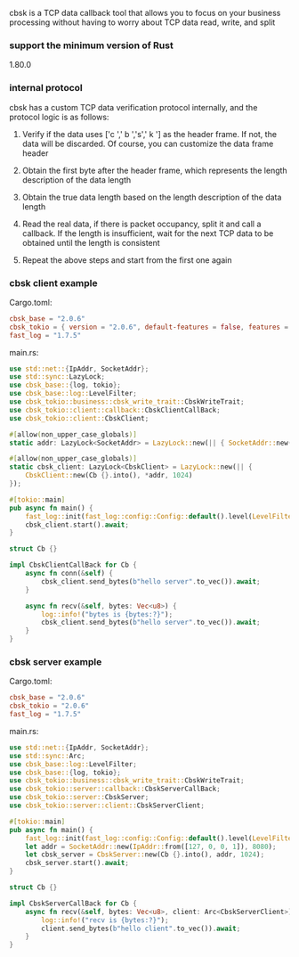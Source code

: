 cbsk is a TCP data callback tool that allows you to focus on your business processing without having to worry about TCP
data read, write, and split

### support the minimum version of Rust

1.80.0

### internal protocol

cbsk has a custom TCP data verification protocol internally, and the protocol logic is as follows:

1. Verify if the data uses ['c ',' b ','s',' k '] as the header frame. If not, the data will be discarded. Of course,
   you can customize the data frame header

2. Obtain the first byte after the header frame, which represents the length description of the data length

3. Obtain the true data length based on the length description of the data length

4. Read the real data, if there is packet occupancy, split it and call a callback. If the length is insufficient, wait
   for the next TCP data to be obtained until the length is consistent

5. Repeat the above steps and start from the first one again

### cbsk client example

Cargo.toml:

```toml
cbsk_base = "2.0.6"
cbsk_tokio = { version = "2.0.6", default-features = false, features = ["client"] }
fast_log = "1.7.5"
```

main.rs:

```rust
use std::net::{IpAddr, SocketAddr};
use std::sync::LazyLock;
use cbsk_base::{log, tokio};
use cbsk_base::log::LevelFilter;
use cbsk_tokio::business::cbsk_write_trait::CbskWriteTrait;
use cbsk_tokio::client::callback::CbskClientCallBack;
use cbsk_tokio::client::CbskClient;

#[allow(non_upper_case_globals)]
static addr: LazyLock<SocketAddr> = LazyLock::new(|| { SocketAddr::new(IpAddr::from([127, 0, 0, 1]), 8080) });

#[allow(non_upper_case_globals)]
static cbsk_client: LazyLock<CbskClient> = LazyLock::new(|| {
    CbskClient::new(Cb {}.into(), *addr, 1024)
});

#[tokio::main]
pub async fn main() {
    fast_log::init(fast_log::config::Config::default().level(LevelFilter::Info).console()).unwrap();
    cbsk_client.start().await;
}

struct Cb {}

impl CbskClientCallBack for Cb {
    async fn conn(&self) {
        cbsk_client.send_bytes(b"hello server".to_vec()).await;
    }

    async fn recv(&self, bytes: Vec<u8>) {
        log::info!("bytes is {bytes:?}");
        cbsk_client.send_bytes(b"hello server".to_vec()).await;
    }
}
```

### cbsk server example

Cargo.toml:

```toml
cbsk_base = "2.0.6"
cbsk_tokio = "2.0.6"
fast_log = "1.7.5"
```

main.rs:

```rust
use std::net::{IpAddr, SocketAddr};
use std::sync::Arc;
use cbsk_base::log::LevelFilter;
use cbsk_base::{log, tokio};
use cbsk_tokio::business::cbsk_write_trait::CbskWriteTrait;
use cbsk_tokio::server::callback::CbskServerCallBack;
use cbsk_tokio::server::CbskServer;
use cbsk_tokio::server::client::CbskServerClient;

#[tokio::main]
pub async fn main() {
    fast_log::init(fast_log::config::Config::default().level(LevelFilter::Info).console()).unwrap();
    let addr = SocketAddr::new(IpAddr::from([127, 0, 0, 1]), 8080);
    let cbsk_server = CbskServer::new(Cb {}.into(), addr, 1024);
    cbsk_server.start().await;
}

struct Cb {}

impl CbskServerCallBack for Cb {
    async fn recv(&self, bytes: Vec<u8>, client: Arc<CbskServerClient>) {
        log::info!("recv is {bytes:?}");
        client.send_bytes(b"hello client".to_vec()).await;
    }
}
```
